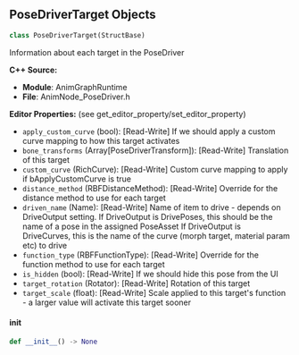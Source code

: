 ## PoseDriverTarget Objects

```python
class PoseDriverTarget(StructBase)
```

Information about each target in the PoseDriver

**C++ Source:**

- **Module**: AnimGraphRuntime
- **File**: AnimNode_PoseDriver.h

**Editor Properties:** (see get_editor_property/set_editor_property)

- ``apply_custom_curve`` (bool):  [Read-Write] If we should apply a custom curve mapping to how this target activates
- ``bone_transforms`` (Array[PoseDriverTransform]):  [Read-Write] Translation of this target
- ``custom_curve`` (RichCurve):  [Read-Write] Custom curve mapping to apply if bApplyCustomCurve is true
- ``distance_method`` (RBFDistanceMethod):  [Read-Write] Override for the distance method to use for each target
- ``driven_name`` (Name):  [Read-Write] Name of item to drive - depends on DriveOutput setting.
  If DriveOutput is DrivePoses, this should be the name of a pose in the assigned PoseAsset
  If DriveOutput is DriveCurves, this is the name of the curve (morph target, material param etc) to drive
- ``function_type`` (RBFFunctionType):  [Read-Write] Override for the function method to use for each target
- ``is_hidden`` (bool):  [Read-Write] If we should hide this pose from the UI
- ``target_rotation`` (Rotator):  [Read-Write] Rotation of this target
- ``target_scale`` (float):  [Read-Write] Scale applied to this target's function - a larger value will activate this target sooner

<a id="unreal.PoseDriverTarget.__init__"></a>

#### __init__

```python
def __init__() -> None
```

<a id="unreal.AnimPhysBodyDefinition"></a>